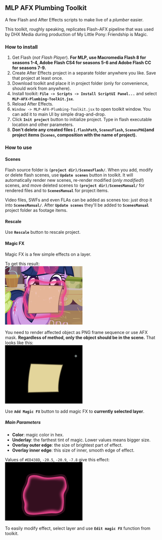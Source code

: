 ## MLP AFX Plumbing Toolkit ##
A few Flash and After Effects scripts to make live of a *plumber* easier.  

This toolkit, roughly speaking, replicates Flash-AFX pipeline that was used by DHX Media during production of My Little Pony: Friendship is Magic.  

### How to install ###
1. Get Flash (*not Flash Player*). **For MLP, use Macromedia Flash 8 for seasons 1-4, Adobe Flash CS4 for seasons 5-6 and Adobe Flash CC for seasons 7-9.**  
2. Create After Effects project in a separate folder anywhere you like. Save that project at least once.  
3. Download toolkit and place it in project folder (only for convenience, should work from anywhere).  
4. Install toolkit: **`File -> Scripts -> Install ScriptUI Panel...`** and select **`MLP-AFX-Plumbing-Toolkit.jsx`**.  
5. Reload After Effects.  
6. `Window -> MLP-AFX-Plumbing-Toolkit.jsx` to open toolkit window. You can add it to main UI by simple drag-and-drop.
7. Click **`Init project`** button to initialize project. Type in flash executable location and other parameters.
8. **Don't delete any created files (`.flashPath`, `ScenesFlash`, `ScenesPNG`)and project items (`Scenes`, composition with the name of project).**
  
### How to use ###  

#### Scenes ####
Flash source folder is **`(project dir)/ScenesFlash/`**. When you add, modify or delete flash scenes, use **`Update scenes`** button in toolkit. It will automatically render new scenes, re-render modified (*only modified!*) scenes, and move deleted scenes to **`(project dir)/ScenesManual/`** for rendered files and to **`ScenesManual`** for project items.  
  
Video files, SWFs and even FLAs can be added as scenes too: just drop it into **`ScenesManual/`**. After **`Update scenes`** they'll be added to **`ScenesManual`** project folder as footage items.  

#### Rescale ####  
Use **`Rescale`** button to rescale project.  
  
#### Magic FX ####  
Magic FX is a few simple effects on a layer.  
  
To get this result:  
![Final effect look](MagicFX_Example_Final.png)  
  
You need to render affected object as PNG frame sequence or use AFX mask. **Regardless of method, only the object should be in the scene.** That looks like this:  
![Levitated object only](MagicFX_Example_Layer.png)  
  
Use **`Add Magic FX`** button to add magic FX to **currently selected layer**.  

##### Main Parameters #####  
* **Color**: magic color in hex.  
* **Underlay**: the farthest tint of magic. Lower values means bigger size.  
* **Overlay outer edge**: the size of brightest part of effect.  
* **Overlay inner edge**: this size of inner, smooth edge of effect.  
  
Values of `#ED438D`, `-20.5`, `-20.9`, `-7.8` give this effect:  
![Effect only](MagicFX_Example_EffectOnly.png)  
  
To easily modify effect, select layer and use **`Edit magic FX`** function from toolkit.  